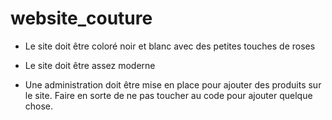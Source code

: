 # website_couture

- Le site doit être coloré noir et blanc avec des petites touches de roses

- Le site doit être assez moderne

- Une administration doit être mise en place pour ajouter des produits sur le site. Faire en sorte de ne pas toucher au code pour ajouter quelque chose.
